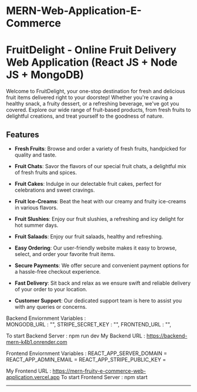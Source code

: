 # MERN-Web-Application-E-Commerce
# FruitDelight - Online Fruit Delivery Web Application (React JS + Node JS + MongoDB)

Welcome to FruitDelight, your one-stop destination for fresh and delicious fruit items delivered right to your doorstep! Whether you're craving a healthy snack, a fruity dessert, or a refreshing beverage, we've got you covered. Explore our wide range of fruit-based products, from fresh fruits to delightful creations, and treat yourself to the goodness of nature.

## Features

- **Fresh Fruits**: Browse and order a variety of fresh fruits, handpicked for quality and taste.

- **Fruit Chats**: Savor the flavors of our special fruit chats, a delightful mix of fresh fruits and spices.

- **Fruit Cakes**: Indulge in our delectable fruit cakes, perfect for celebrations and sweet cravings.

- **Fruit Ice-Creams**: Beat the heat with our creamy and fruity ice-creams in various flavors.

- **Fruit Slushies**: Enjoy our fruit slushies, a refreshing and icy delight for hot summer days.

- **Fruit Salaads**: Enjoy our fruit salaads, healthy and refreshing.

- **Easy Ordering**: Our user-friendly website makes it easy to browse, select, and order your favorite fruit items.

- **Secure Payments**: We offer secure and convenient payment options for a hassle-free checkout experience.

- **Fast Delivery**: Sit back and relax as we ensure swift and reliable delivery of your order to your location.

- **Customer Support**: Our dedicated support team is here to assist you with any queries or concerns.


Backend Enviornment Variables :  
MONGODB_URL : "",
STRIPE_SECRET_KEY : "",
FRONTEND_URL : "",

To start Backend Server : npm run dev
My Backend URL : https://backend-mern-k4b1.onrender.com

Frontend Enviornment Variables :
REACT_APP_SERVER_DOMAIN = <backend url>
REACT_APP_ADMIN_EMAIL = <admin email id>
REACT_APP_STRIPE_PUBLIC_KEY = <stripe public key>

My Frontend URL : https://mern-fruity-e-commerce-web-application.vercel.app
To start Frontend Server : npm start

****************************************
